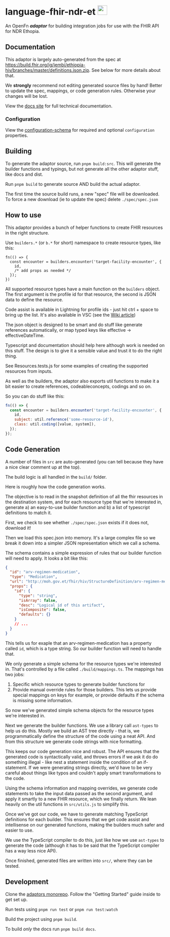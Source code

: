 # language-fhir-ndr-et <img src='./assets/square.png' width="30" height="30"/>

An OpenFn **_adaptor_** for building integration jobs for use with the FHIR API
for NDR Ethopia.

## Documentation

This adaptor is largely auto-generated from the spec at
https://build.fhir.org/ig/jembi/ethiopia-hiv/branches/master/definitions.json.zip.
See below for more details about that.

We **strongly** recommend not editing generated source files by hand! Better to
update the spec, mappings, or code generation rules. Otherwise your changes will
be lost.

View the [docs site](https://docs.openfn.org/adaptors/packages/fhir-ndr-et-docs)
for full technical documentation.

### Configuration

View the
[configuration-schema](https://docs.openfn.org/adaptors/packages/fhir-ndr-et-configuration-schema/)
for required and optional `configuration` properties.

## Building

To generate the adaptor source, run `pnpm build:src`. This will generate the
builder functions and typings, but not generate all the other adaptor stuff,
like docs and dist.

Run `pnpm build` to generate source AND build the actual adaptor.

The first time the source build runs, a new "spec" file will be downloaded. To
force a new download (ie to update the spec) delete `./spec/spec.json`

## How to use

This adaptor provides a bunch of helper functions to create FHIR resources in
the right structure.

Use `builders.*` (or `b.*` for short) namespace to create resource types, like
this:

```
fn(() => {
  const encounter = builders.encounter('target-facility-encounter', {
    id,
    /* add props as needed */
  });
})
```

All supported resource types have a main function on the `builders` object. The
first argument is the profile id for that resource, the second is JSON data to
define the resource.

Code assist is available in Lightning for profile ids - just hit ctrl + space to
bring up the list. It's also available in VSC (see the
[Wiki article](https://github.com/OpenFn/adaptors/wiki/How-to-get-code-assist-for-adaptors-in-VSC))

The json object is designed to be smart and do stuff like generate references
automatically, or map typed keys like effective -> effectiveDateTime.

Typescript and documentation should help here although work is needed on this
stuff. The design is to give it a sensible value and trust it to do the right
thing.

See Resources.tests.js for some examples of creating the supported resources
from inputs.

As well as the builders, the adaptor also exports util functions to make it a
bit easier to create references, codeableconcepts, codings and so on.

So you can do stuff like this:

```js
fn(() => {
  const encounter = builders.encounter('target-facility-encounter', {
    id,
    subject: util.reference('some-resource-id'),
    class: util.coding([value, system]),
  });
});
```

## Code Generation

A number of files in `src` are auto-generated (you can tell because they have a
nice clear comment up at the top).

The build logic is all handled in the `build/` folder.

Here is roughly how the code generation works.

The objective is to read in the snapshot definition of all the fhir resources in
the destination system, and for each resource type that we're interested in,
generate a) an easy-to-use builder function and b) a list of typescript
definitions to match it.

First, we check to see whether `./spec/spec.json` exists if it does not,
download it!

Then we load this spec.json into memory. It's a large complex file so we break
it down into a simpler JSON representation which we call a schema.

The schema contains a simple expression of rules that our builder function will
need to apply. It looks a bit like this:

```json
{
  "id": "arv-regimen-medication",
  "type": "Medication",
  "url": "http://moh.gov.et/fhir/hiv/StructureDefinition/arv-regimen-medication",
  "props": {
    "id": {
      "type": "string",
      "isArray": false,
      "desc": "Logical id of this artifact",
      "isComposite": false,
      "defaults": {}
    }
    // ...
  }
}
```

This tells us for exaple that an arv-regimen-medication has a property called
`id`, which is a type string. So our builder function will need to handle that.

We only generate a simple schema for the resource types we're interested in.
That's controlled by a file called `./build/mappings.ts`. The mappings has two
jobs:

1. Specific which resource types to generate builder functions for
2. Provide manual override rules for those builders. This lets us provide
   special mappings on keys for example, or provide defaults if the schema is
   missing some information.

So now we've generated simple schema objects for the resource types we're
interested in.

Next we generate the builder functions. We use a library call `ast-types` to
help us do this. Mostly we build an AST tree directly - that is, we
programmatically define the structure of the code using a neat API. And from
this structure we generate code strings with nice formatting.

This keeps our code generation nice and robust. The API ensures that the
generated code is syntactically valid, and throws errors if we ask it do do
something illegal - like nest a statement inside the condition of an
if-statement. If we were generating strings directly, we'd have to be very
careful about things like typos and couldn't apply smart transformations to the
code.

Using the schema information and mapping overrides, we generate code statements
to take the input data passed as the second argument, and apply it smartly to a
new FHIR resource, which we finally return. We lean heavily on the util
functions in `src/utils.js` to simplify this.

Once we've got our code, we have to generate matching TypeScript definitions for
each builder. This ensures that we get code assist and intellisense on our
generated functions, making the builders much safer and easier to use.

We use the TypeScript compiler to do this, just like how we use `ast-types` to
generate the code (although it has to be said that the TypeScript compiler has a
way less nice API).

Once finished, generated files are written into `src/`, where they can be
tested.

## Development

Clone the [adaptors monorepo](https://github.com/OpenFn/adaptors). Follow the
"Getting Started" guide inside to get set up.

Run tests using `pnpm run test` or `pnpm run test:watch`

Build the project using `pnpm build`.

To build _only_ the docs run `pnpm build docs`.

